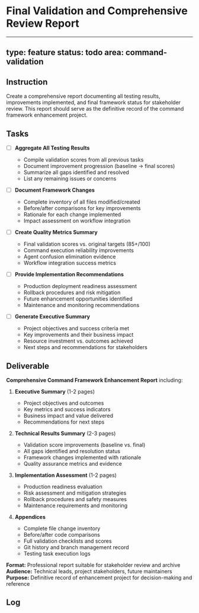 # Final Validation and Comprehensive Review Report

---
type: feature
status: todo
area: command-validation
---


## Instruction
Create a comprehensive report documenting all testing results, improvements implemented, and final framework status for stakeholder review. This report should serve as the definitive record of the command framework enhancement project.

## Tasks
- [ ] **Aggregate All Testing Results**
  - Compile validation scores from all previous tasks
  - Document improvement progression (baseline → final scores)
  - Summarize all gaps identified and resolved
  - List any remaining issues or concerns

- [ ] **Document Framework Changes**
  - Complete inventory of all files modified/created
  - Before/after comparisons for key improvements
  - Rationale for each change implemented
  - Impact assessment on workflow integration

- [ ] **Create Quality Metrics Summary**
  - Final validation scores vs. original targets (85+/100)
  - Command execution reliability improvements
  - Agent confusion elimination evidence
  - Workflow integration success metrics

- [ ] **Provide Implementation Recommendations**
  - Production deployment readiness assessment
  - Rollback procedures and risk mitigation
  - Future enhancement opportunities identified
  - Maintenance and monitoring recommendations

- [ ] **Generate Executive Summary**
  - Project objectives and success criteria met
  - Key improvements and their business impact
  - Resource investment vs. outcomes achieved
  - Next steps and recommendations for stakeholders

## Deliverable
**Comprehensive Command Framework Enhancement Report** including:

1. **Executive Summary** (1-2 pages)
   - Project objectives and outcomes
   - Key metrics and success indicators
   - Business impact and value delivered
   - Recommendations for next steps

2. **Technical Results Summary** (2-3 pages)
   - Validation score improvements (baseline vs. final)
   - All gaps identified and resolution status
   - Framework changes implemented with rationale
   - Quality assurance metrics and evidence

3. **Implementation Assessment** (1-2 pages)
   - Production readiness evaluation
   - Risk assessment and mitigation strategies
   - Rollback procedures and safety measures
   - Maintenance requirements and monitoring

4. **Appendices**
   - Complete file change inventory
   - Before/after code comparisons
   - Full validation checklists and scores
   - Git history and branch management record
   - Testing task execution logs

**Format:** Professional report suitable for stakeholder review and archive
**Audience:** Technical leads, project stakeholders, future maintainers
**Purpose:** Definitive record of enhancement project for decision-making and reference

## Log
